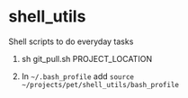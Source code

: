 # shell_utils
Shell scripts to do everyday tasks

1. sh git_pull.sh PROJECT_LOCATION

2. In `~/.bash_profile` add `source ~/projects/pet/shell_utils/bash_profile`
 
